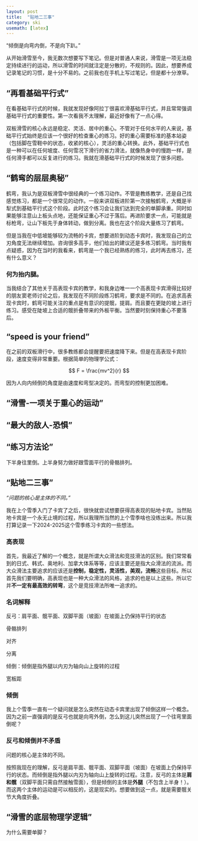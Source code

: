 ```yaml
---
layout: post
title:  "贴地二三事"
category: ski
usemath: [latex]
---
```


“倾倒是向弯内倒，不是向下趴。”

从开始滑雪至今，我无数次想要写下笔记。但是对普通人来说，滑雪是一项无法稳定持续进行的运动，所以滑雪的时间就注定是分散的，不规则的。因此，想要养成记录笔记的习惯，是十分不易的。之前我也在手机上写过笔记，但是都十分潦草。

## “再看基础平行式”  

在看基础平行式的时候，我就发现好像阿拉丁很喜欢滑基础平行式，并且常常强调基础平行式的重要性。第一次看我不太理解，最近好像有了一点心得。

双板滑雪的核心永远是稳定、灵活、居中的重心。不管对于任何水平的人来说，基础平行式始终是应该一个很好的检查重心的练习。好的重心需要标准的基本站姿（包括脚在雪鞋中的状态，收紧的核心），灵活的重心转换。此外，基础平行式也是一种可以在任何坡度、任何雪况下滑行的省力滑法，就像热身中的慢跑一样，是任何滑手都可以反复进行的练习。我就在滑基础平行式的时候发现了很多问题。

## “鹤弯的层层奥秘”

鹤弯，我认为是双板滑雪中很经典的一个练习动作。不管是教练教学，还是自己找感觉练习，都是一个很常见的动作。一般来讲双板进阶第一次接触鹤弯，大概是半犁式到基础平行式这个阶段。此时这个练习会让我们达到完全的单脚承重。同时如果能够注意山上板头点地，还能保证重心不过于落后。再进阶要求一点，可能就是标枪弯，让山下板先于身体转动，做到分离。我也在这个阶段大量练习了鹤弯。

但是当我在中低坡能够较为流畅的卡宾，想要进阶到动态卡宾时，我发现自己的立刃角度无法继续增加。咨询很多高手，他们给出的建议还是多练习鹤弯。当时我有点疑惑，因为在当时的我看来，鹤弯是一个我已经熟练的练习，此时再去练习，还有什么意义？

### 何为抬内腿。

当我结合了其他关于高表现卡宾的教学，和我身边唯一一个高表现卡宾滑得比较好的朋友窦老师讨论之后，我发现在不同阶段练习鹤弯，要求是不同的。在追求高表现卡宾时，鹤弯可能关注的重点是有意识的提髋，提肩。而且要在更陡的坡上进行练习。感受在陡坡上合适的髋折叠带来的外板平衡。当然要时刻保持重心不要落后。

## “speed is your friend”

在之前的双板滑行中，很多教练都会提醒要把速度降下来。但是在高表现卡宾阶段，速度变得非常重要。根据简单的物理学公式：

$$ F = \frac{mv^2}{r} $$

因为人向内倾倒的角度是由速度和弯型决定的。而弯型的控制更加困难。

## “滑雪-一项关于重心的运动”

## “最大的敌人-恐惧”

## “练习方法论”

下半身往里倒。上半身努力做好跟雪面平行的骨骼排列。

## “贴地二三事”  

*“问题的核心是主体的不同。”*

我在上个雪季入门了卡宾了之后，很快就尝试想要获得高表现的贴地卡宾。当然贴地卡宾是一个永无止境的过程，所以我理所当然的上个雪季啥也没练出来。所以我打算记录一下2024-2025这个雪季练习卡宾的一些想法。

### 高表现  

首先，我最近了解的一个概念，就是所谓大众滑法和竞技滑法的区别。我们常常看到的日式、韩式、奥地利、加拿大体系等等，应该主要还是指大众滑法的流派。而大众滑法主要追求的应该还是**控制，稳定性，灵活性，美观，流畅**这些目标。所以首先我们要明确，高表现也是一种大众滑法的风格，追求的也是以上这些。所以它并**不一定有最高效的转弯**，这个是竞技滑法所唯一追求的。

### 名词解释

反弓：肩平面、髋平面、双脚平面（坡面）在坡面上仍保持平行的状态

骨骼排列

对齐

分离

倾倒：倾倒是指外腿以内刃为轴向山上旋转的过程

宽板距

### 倾倒  

我上个雪季一直有一个疑问就是怎么突然在动态卡宾里出现了倾倒这样一个概念。因为之前一直强调的是反弓也就是向弯外倒，怎么到这儿突然出现了一个往弯里面倒呢？

### 反弓和倾倒并不矛盾  

问题的核心是主体的不同。

按照我现在的理解，反弓是肩平面、髋平面、双脚平面（坡面）在坡面上仍保持平行的状态。而倾倒是指外腿以内刃为轴向山上旋转的过程。注意，反弓的主体是**肩和髋**（双脚平面只需自然接触雪面），但是倾倒的主体是**外腿**（不包含上半身！）。而这两个主体的运动是可以相反的，这是现实的。想要做到这一点，就是需要髋关节大角度折叠。

## “滑雪的底层物理学逻辑”

为什么需要单脚？